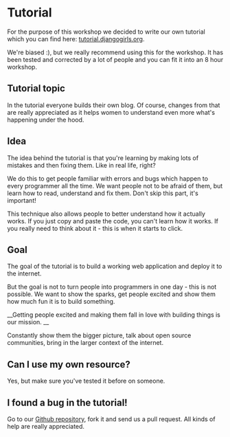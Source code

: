 # Tutorial

For the purpose of this workshop we decided to write our own tutorial which you can find here: [tutorial.djangogirls.org](http://tutorial.djangogirls.org/).

We're biased :), but we really recommend using this for the workshop. It has been tested and corrected by a lot of people and you can fit it into an 8 hour workshop.

## Tutorial topic

In the tutorial everyone builds their own blog. Of course, changes from that are really appreciated as it helps women to understand even more what's happening under the hood.

## Idea

The idea behind the tutorial is that you're learning by making lots of mistakes and then fixing them. Like in real life, right?

We do this to get people familiar with errors and bugs which happen to every programmer all the time. We want people not to be afraid of them, but learn how to read, understand and fix them. Don't skip this part, it's important!

This technique also allows people to better understand how it actually works. If you just copy and paste the code, you can't learn how it works. If you really need to think about it - this is when it starts to click.

## Goal

The goal of the tutorial is to build a working web application and deploy it to the internet.

But the goal is not to turn people into programmers in one day - this is not possible. We want to show the sparks, get people excited and show them how much fun it is to build something.

__Getting people excited and making them fall in love with building things is our mission. __

Constantly show them the bigger picture, talk about open source communities, bring in the larger context of the internet.

## Can I use my own resource?

Yes, but make sure you've tested it before on someone.

## I found a bug in the tutorial!

Go to our [Github repository](http://github.com/DjangoGirls/tutorial), fork it and send us a pull request. All kinds of help are really appreciated.
